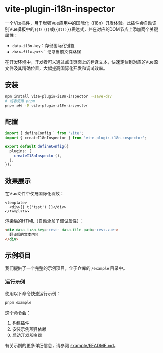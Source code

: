 # vite-plugin-i18n-inspector

一个Vite插件，用于增强Vue应用中的国际化（i18n）开发体验。此插件会自动识别Vue模板中的`{{t()}}`或`{{$t()}}`表达式，并在对应的DOM节点上添加两个关键属性：
- `data-i18n-key`：存储国际化键值
- `data-file-path`：记录当前文件路径

在开发环境中，开发者可以通过点击页面上的翻译文本，快速定位到对应的Vue源文件及其精确位置，大幅提高国际化开发和调试效率。

## 安装
```bash
npm install vite-plugin-i18n-inspector --save-dev
# 或者使用 pnpm
pnpm add -D vite-plugin-i18n-inspector
```

## 配置
```ts
import { defineConfig } from 'vite';
import { createI18nInspector } from 'vite-plugin-i18n-inspector';

export default defineConfig({
  plugins: [
    createI18nInspector(),
  ],
});
```

## 效果展示
在Vue文件中使用国际化函数：
```vue
<template>
  <div>{{ t('test') }}</div>
</template>
```

渲染后的HTML（自动添加了调试属性）：
```html
<div data-i18n-key="test" data-file-path="test.vue">
  翻译后的文本内容
</div>
```

## 示例项目

我们提供了一个完整的示例项目，位于仓库的 `/example` 目录中。

### 运行示例

使用以下命令快速运行示例：

```bash
pnpm example
```

这个命令会：
1. 构建插件
2. 安装示例项目依赖
3. 启动开发服务器

有关示例的更多详细信息，请参阅 [example/README.md](./example/README.md)。

